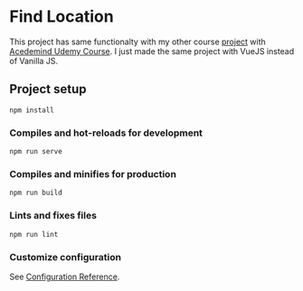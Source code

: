 # Find Location 

This project has same functionalty with my other course [project](https://js-static-trial.web.app/) with [Acedemind Udemy Course](https://www.udemy.com/course/javascript-the-complete-guide-2020-beginner-advanced/).
I just made the same project with VueJS instead of Vanilla JS.

## Project setup

```
npm install
```

### Compiles and hot-reloads for development

```
npm run serve
```

### Compiles and minifies for production

```
npm run build
```

### Lints and fixes files

```
npm run lint
```

### Customize configuration

See [Configuration Reference](https://cli.vuejs.org/config/).
